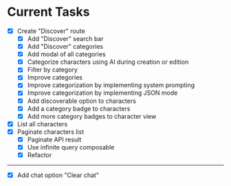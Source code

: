 # Current Tasks

- [x] Create "Discover" route
  - [x] Add "Discover" search bar
  - [x] Add "Discover" categories
  - [x] Add modal of all categories
  - [x] Categorize characters using AI during creation or edition
  - [x] Filter by category
  - [x] Improve categories
  - [x] Improve categorization by implementing system prompting
  - [x] Improve categorization by implementing JSON mode
  - [x] Add discoverable option to characters
  - [x] Add a category badge to characters
  - [x] Add more category badges to character view
- [x] List all characters
- [x] Paginate characters list
  - [x] Paginate API result
  - [x] Use infinite query composable
  - [x] Refactor
- ---
- [x] Add chat option "Clear chat"
